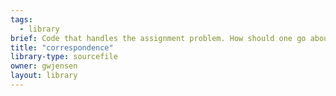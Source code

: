 ```yaml
---
tags:
  - library
brief: Code that handles the assignment problem. How should one go about assigning points that are detected in the images. One needs to disambiguate the points from other points when viewed through the different cameras. Furthermore, one must reliably keep track of these points across subsequent timesteps. If both of these are not accomplished, the reconstruction will be fairly useless.
title: "correspondence"
library-type: sourcefile
owner: gwjensen
layout: library
---
```

